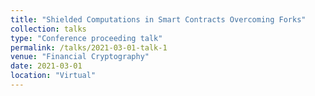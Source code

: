 ```yaml
---
title: "Shielded Computations in Smart Contracts Overcoming Forks"
collection: talks
type: "Conference proceeding talk"
permalink: /talks/2021-03-01-talk-1
venue: "Financial Cryptography"
date: 2021-03-01
location: "Virtual"
---
```

